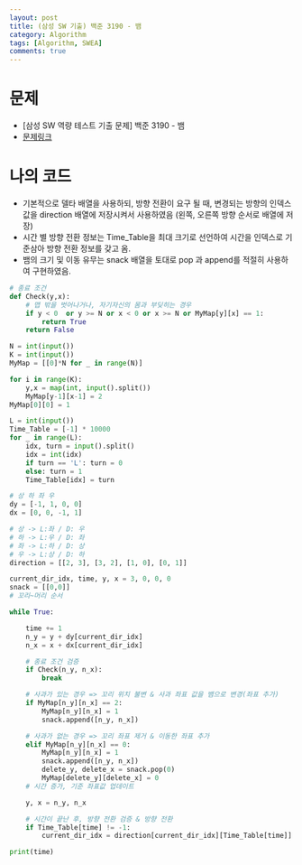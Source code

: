 ```yaml
---
layout: post
title: (삼성 SW 기출) 백준 3190 - 뱀
category: Algorithm
tags: [Algorithm, SWEA]
comments: true
---
```




# 문제

-  [삼성 SW 역량 테스트 기출 문제] 백준 3190 - 뱀
-  [문제링크](<https://www.acmicpc.net/problem/3190>)

# 나의 코드

- 기본적으로 델타 배열을 사용하되,  방향 전환이 요구 될 때,  변경되는 방향의 인덱스 값을 direction 배열에 저장시켜서 사용하였음 (왼쪽, 오른쪽 방향 순서로 배열에 저장)
- 시간 별 방향 전환 정보는 Time_Table을 최대 크기로 선언하여 시간을 인덱스로 기준삼아 방향 전환 정보를 갖고 옴.
- 뱀의 크기 및 이동 유무는 snack 배열을 토대로 pop 과 append를 적절히 사용하여 구현하였음.


```python
# 종료 조건
def Check(y,x):
    # 맵 밖을 벗어나거나, 자기자신의 몸과 부딪히는 경우
    if y < 0  or y >= N or x < 0 or x >= N or MyMap[y][x] == 1:
        return True
    return False

N = int(input())
K = int(input())
MyMap = [[0]*N for _ in range(N)]

for i in range(K):
    y,x = map(int, input().split())
    MyMap[y-1][x-1] = 2
MyMap[0][0] = 1

L = int(input())
Time_Table = [-1] * 10000
for _ in range(L):
    idx, turn = input().split()
    idx = int(idx)
    if turn == 'L': turn = 0
    else: turn = 1
    Time_Table[idx] = turn

# 상 하 좌 우
dy = [-1, 1, 0, 0]
dx = [0, 0, -1, 1]

# 상 -> L:좌 / D: 우
# 하 -> L:우 / D: 좌
# 좌 -> L:하 / D: 상
# 우 -> L:상 / D: 하
direction = [[2, 3], [3, 2], [1, 0], [0, 1]]

current_dir_idx, time, y, x = 3, 0, 0, 0
snack = [[0,0]]
# 꼬리~머리 순서

while True:

    time += 1
    n_y = y + dy[current_dir_idx]
    n_x = x + dx[current_dir_idx]

    # 종료 조건 검증
    if Check(n_y, n_x):
        break

    # 사과가 있는 경우 => 꼬리 위치 불변 & 사과 좌표 값을 뱀으로 변경(좌표 추가)
    if MyMap[n_y][n_x] == 2:
        MyMap[n_y][n_x] = 1
        snack.append([n_y, n_x])

    # 사과가 없는 경우 => 꼬리 좌표 제거 & 이동한 좌표 추가
    elif MyMap[n_y][n_x] == 0:
        MyMap[n_y][n_x] = 1
        snack.append([n_y, n_x])
        delete_y, delete_x = snack.pop(0)
        MyMap[delete_y][delete_x] = 0
    # 시간 증가, 기준 좌표값 업데이트

    y, x = n_y, n_x

    # 시간이 끝난 후, 방향 전환 검증 & 방향 전환
    if Time_Table[time] != -1:
        current_dir_idx = direction[current_dir_idx][Time_Table[time]]

print(time)
```



